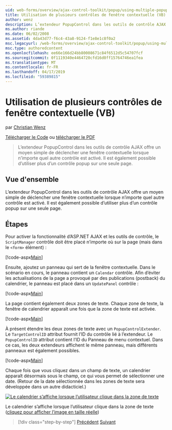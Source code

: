 ```yaml
---
uid: web-forms/overview/ajax-control-toolkit/popup/using-multiple-popup-controls-vb
title: Utilisation de plusieurs contrôles de fenêtre contextuelle (VB) | Microsoft Docs
author: wenz
description: L’extendeur PopupControl dans les outils de contrôle AJAX offre un moyen simple de déclencher une fenêtre contextuelle lorsque n’importe quel autre contrôle est activé. Il est également possible d’utiliser m...
ms.author: riande
ms.date: 06/02/2008
ms.assetid: 4da43d77-f6c4-43a8-9124-f1e8e1c8f0a2
msc.legacyurl: /web-forms/overview/ajax-control-toolkit/popup/using-multiple-popup-controls-vb
msc.type: authoredcontent
ms.openlocfilehash: ee66e166d24bb80008671c84f6512d5c54707fcf
ms.sourcegitcommit: 0f1119340e4464720cfd16d0ff15764746ea1fea
ms.translationtype: MT
ms.contentlocale: fr-FR
ms.lasthandoff: 04/17/2019
ms.locfileid: "59389815"
---
```

# <a name="using-multiple-popup-controls-vb"></a>Utilisation de plusieurs contrôles de fenêtre contextuelle (VB)

par [Christian Wenz](https://github.com/wenz)

[Télécharger le Code](http://download.microsoft.com/download/9/3/f/93f8daea-bebd-4821-833b-95205389c7d0/PopupControl1.vb.zip) ou [télécharger le PDF](http://download.microsoft.com/download/2/d/c/2dc10e34-6983-41d4-9c08-f78f5387d32b/popupcontrol1VB.pdf)

> L’extendeur PopupControl dans les outils de contrôle AJAX offre un moyen simple de déclencher une fenêtre contextuelle lorsque n’importe quel autre contrôle est activé. Il est également possible d’utiliser plus d’un contrôle popup sur une seule page.


## <a name="overview"></a>Vue d'ensemble

L’extendeur PopupControl dans les outils de contrôle AJAX offre un moyen simple de déclencher une fenêtre contextuelle lorsque n’importe quel autre contrôle est activé. Il est également possible d’utiliser plus d’un contrôle popup sur une seule page.

## <a name="steps"></a>Étapes

Pour activer la fonctionnalité d’ASP.NET AJAX et les outils de contrôle, le `ScriptManager` contrôle doit être placé n’importe où sur la page (mais dans le `<form>` élément) :

[!code-aspx[Main](using-multiple-popup-controls-vb/samples/sample1.aspx)]

Ensuite, ajoutez un panneau qui sert de la fenêtre contextuelle. Dans le scénario en cours, le panneau contient un `Calendar` contrôle. Afin d’éviter les actualisations de la page a provoqué par des publications (postback) du calendrier, le panneau est placé dans un `UpdatePanel` contrôle :

[!code-aspx[Main](using-multiple-popup-controls-vb/samples/sample2.aspx)]

La page contient également deux zones de texte. Chaque zone de texte, la fenêtre de calendrier apparaît une fois que la zone de texte est activée.

[!code-aspx[Main](using-multiple-popup-controls-vb/samples/sample3.aspx)]

À présent étendre les deux zones de texte avec un `PopupControlExtender`. Le `TargetControlID` attribut fournit l’ID du contrôle lié à l’extendeur. Le `PopupControlID` attribut contient l’ID du Panneau de menu contextuel. Dans ce cas, les deux extendeurs affichent le même panneau, mais différents panneaux est également possibles.

[!code-aspx[Main](using-multiple-popup-controls-vb/samples/sample4.aspx)]

Chaque fois que vous cliquez dans un champ de texte, un calendrier apparaît désormais sous le champ, ce qui vous permet de sélectionner une date. (Retour de la date sélectionnée dans les zones de texte sera développée dans un autre didacticiel.)


[![Le calendrier s’affiche lorsque l’utilisateur clique dans la zone de texte](using-multiple-popup-controls-vb/_static/image2.png)](using-multiple-popup-controls-vb/_static/image1.png)

Le calendrier s’affiche lorsque l’utilisateur clique dans la zone de texte ([cliquez pour afficher l’image en taille réelle](using-multiple-popup-controls-vb/_static/image3.png))

> [!div class="step-by-step"]
> [Précédent](handling-postbacks-from-a-popup-control-without-an-updatepanel-cs.md)
> [Suivant](handling-postbacks-from-a-popup-control-with-an-updatepanel-vb.md)
